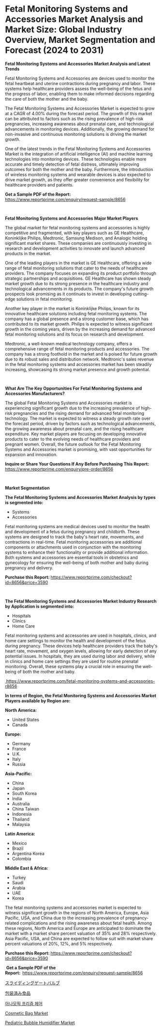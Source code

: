 <p><h1>Fetal Monitoring Systems and Accessories Market Analysis and Market Size: Global Industry Overview, Market Segmentation and Forecast (2024 to 2031)</h1></p><p><strong>Fetal Monitoring Systems and Accessories Market Analysis and Latest Trends</strong></p>
<p><p>Fetal Monitoring Systems and Accessories are devices used to monitor the fetal heartbeat and uterine contractions during pregnancy and labor. These systems help healthcare providers assess the well-being of the fetus and the progress of labor, enabling them to make informed decisions regarding the care of both the mother and the baby.</p><p>The Fetal Monitoring Systems and Accessories Market is expected to grow at a CAGR of 4.00% during the forecast period. The growth of this market can be attributed to factors such as the rising prevalence of high-risk pregnancies, increasing awareness about prenatal care, and technological advancements in monitoring devices. Additionally, the growing demand for non-invasive and continuous monitoring solutions is driving the market growth.</p><p>One of the latest trends in the Fetal Monitoring Systems and Accessories Market is the integration of artificial intelligence (AI) and machine learning technologies into monitoring devices. These technologies enable more accurate and timely detection of fetal distress, ultimately improving outcomes for both the mother and the baby. Furthermore, the introduction of wireless monitoring systems and wearable devices is also expected to drive market growth, as they offer greater convenience and flexibility for healthcare providers and patients.</p></p>
<p><strong>Get a Sample PDF of the Report:&nbsp;</strong> <a href="https://www.reportprime.com/enquiry/request-sample/8656">https://www.reportprime.com/enquiry/request-sample/8656</a></p>
<p>&nbsp;</p>
<p><strong>Fetal Monitoring Systems and Accessories Major Market Players</strong></p>
<p><p>The global market for fetal monitoring systems and accessories is highly competitive and fragmented, with key players such as GE Healthcare, Koninklijke Philips, Medtronic, Samsung Medison, and Analogic holding significant market shares. These companies are continuously investing in research and development activities to innovate and launch advanced products in the market. </p><p>One of the leading players in the market is GE Healthcare, offering a wide range of fetal monitoring solutions that cater to the needs of healthcare providers. The company focuses on expanding its product portfolio through strategic partnerships and acquisitions. GE Healthcare has shown steady market growth due to its strong presence in the healthcare industry and technological advancements in its products. The company's future growth prospects look promising as it continues to invest in developing cutting-edge solutions in fetal monitoring.</p><p>Another key player in the market is Koninklijke Philips, known for its innovative healthcare solutions including fetal monitoring systems. The company has a global presence and a strong customer base, which has contributed to its market growth. Philips is expected to witness significant growth in the coming years, driven by the increasing demand for advanced fetal monitoring solutions and its focus on research and development.</p><p>Medtronic, a well-known medical technology company, offers a comprehensive range of fetal monitoring products and accessories. The company has a strong foothold in the market and is poised for future growth due to its robust sales and distribution network. Medtronic's sales revenue in the fetal monitoring systems and accessories market has been steadily increasing, showcasing its strong market presence and growth potential.</p></p>
<p>&nbsp;</p>
<p><strong>What Are The Key Opportunities For Fetal Monitoring Systems and Accessories Manufacturers?</strong></p>
<p><p>The global Fetal Monitoring Systems and Accessories market is experiencing significant growth due to the increasing prevalence of high-risk pregnancies and the rising demand for advanced fetal monitoring technology. The market is expected to witness a steady growth rate over the forecast period, driven by factors such as technological advancements, the growing awareness about prenatal care, and the rising healthcare expenditure. Key market players are focusing on developing innovative products to cater to the evolving needs of healthcare providers and pregnant women. Overall, the future outlook for the Fetal Monitoring Systems and Accessories market is promising, with vast opportunities for expansion and innovation.</p></p>
<p><strong>Inquire or Share Your Questions If Any Before Purchasing This Report:</strong> <a href="https://www.reportprime.com/enquiry/pre-order/8656">https://www.reportprime.com/enquiry/pre-order/8656</a></p>
<p>&nbsp;</p>
<p><strong>Market Segmentation</strong></p>
<p><strong>The Fetal Monitoring Systems and Accessories Market Analysis by types is segmented into:</strong></p>
<p><ul><li>Systems</li><li>Accessories</li></ul></p>
<p><p>Fetal monitoring systems are medical devices used to monitor the health and development of a fetus during pregnancy and childbirth. These systems are designed to track the baby's heart rate, movements, and contractions in real-time. Fetal monitoring accessories are additional components or attachments used in conjunction with the monitoring systems to enhance their functionality or provide additional information. Both systems and accessories are essential tools in obstetrics and gynecology for ensuring the well-being of both mother and baby during pregnancy and delivery.</p></p>
<p><strong>Purchase this Report:&nbsp;</strong><a href="https://www.reportprime.com/checkout?id=8656&price=3590">https://www.reportprime.com/checkout?id=8656&price=3590</a></p>
<p>&nbsp;</p>
<p><strong>The Fetal Monitoring Systems and Accessories Market Industry Research by Application is segmented into:</strong></p>
<p><ul><li>Hospitals</li><li>Clinics</li><li>Home Care</li></ul></p>
<p><p>Fetal monitoring systems and accessories are used in hospitals, clinics, and home care settings to monitor the health and development of the fetus during pregnancy. These devices help healthcare providers track the baby's heart rate, movement, and oxygen levels, allowing for early detection of any potential issues. In hospitals, they are used during labor and delivery, while in clinics and home care settings they are used for routine prenatal monitoring. Overall, these systems play a crucial role in ensuring the well-being of both the mother and baby.</p></p>
<p><a href="https://www.reportprime.com/fetal-monitoring-systems-and-accessories-r8656">&nbsp;https://www.reportprime.com/fetal-monitoring-systems-and-accessories-r8656</a></p>
<p><strong>In terms of Region, the Fetal Monitoring Systems and Accessories Market Players available by Region are:</strong></p>
<p>
    <p> <strong> North America: </strong>
        <ul>
            <li>United States</li>
            <li>Canada</li>
        </ul>
        </p> 
    <p> <strong> Europe: </strong>
        <ul>
            <li>Germany</li>
            <li>France</li>
            <li>U.K.</li>
            <li>Italy</li>
            <li>Russia</li>
        </ul>
        </p> 
    <p> <strong> Asia-Pacific: </strong>
        <ul>
            <li>China</li>
            <li>Japan</li>
            <li>South Korea</li>
            <li>India</li>
            <li>Australia</li>
            <li>China Taiwan</li>
            <li>Indonesia</li>
            <li>Thailand</li>
            <li>Malaysia</li>
        </ul>
        </p> 
    <p> <strong> Latin America: </strong>
        <ul>
            <li>Mexico</li>
            <li>Brazil</li>
            <li>Argentina Korea</li>
            <li>Colombia</li>
        </ul>
        </p> 
    <p> <strong> Middle East & Africa: </strong>
        <ul>
            <li>Turkey</li>
            <li>Saudi</li>
            <li>Arabia</li>
            <li>UAE</li>
            <li>Korea</li>
        </ul>
    </p>
    </p>
<p><p>The fetal monitoring systems and accessories market is expected to witness significant growth in the regions of North America, Europe, Asia Pacific, USA, and China due to the increasing prevalence of pregnancy-related complications and the rising awareness about fetal health. Among these regions, North America and Europe are anticipated to dominate the market with a market share percent valuation of 35% and 28% respectively. Asia Pacific, USA, and China are expected to follow suit with market share percent valuations of 20%, 12%, and 5% respectively.</p></p>
<p><strong>Purchase this Report: </strong><a href="https://www.reportprime.com/checkout?id=8656&price=3590">https://www.reportprime.com/checkout?id=8656&price=3590</a></p>
<p>&nbsp;<strong>Get a Sample PDF of the Report:&nbsp;&nbsp;</strong><a href="https://www.reportprime.com/enquiry/request-sample/8656">https://www.reportprime.com/enquiry/request-sample/8656</a></p>
<p><strong></strong></p>
<p><p><a href="https://github.com/EmoryYundt1935/Market-Research-Report-List-1/blob/main/830753577499.md">スライディングゲートバルブ</a></p><p><a href="https://github.com/mcbeesbxa270/Market-Research-Report-List-2/blob/main/203360777498.md">包装済み食品</a></p><p><a href="https://github.com/CliftonFisher9067/Market-Research-Report-List-1/blob/main/538219573233.md">아나모픽 프리즘 페어</a></p><p><a href="https://issuu.com/reportprime-2/docs/cosmetic-bag-market-size-2030.pptx">Cosmetic Bag Market</a></p><p><a href="https://github.com/DeonteStanton2023/Market-Research-Report-List-1/blob/main/pediatric-bubble-humidifier-market.md">Pediatric Bubble Humidifier Market</a></p></p>